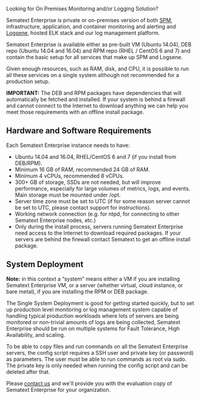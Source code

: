 Looking for On Premises Monitoring and/or Logging Solution?

Sematext Enterprise is private or on-premises version of both [SPM](http://sematext.com/spm/), infrastructure, application, and container monitoring and alerting and [Logsene](http://sematext.com/logsene/), hosted ELK stack and our log management platform.

Sematext Enterprise is available either as pre-built VM (Ubuntu 14.04), DEB repo (Ubuntu 14.04 and 16.04) and RPM repo (RHEL / CentOS 6 and 7) and contain the basic setup for all services that make up SPM and Logsene.

Given enough resources, such as RAM, disk, and CPU, it is possible to run all these services on a single system although not recommended for a production setup.

**IMPORTANT:** The DEB and RPM packages have dependencies that will automatically be fetched and installed.  If your system is behind a firewall and cannot connect to the Internet to download anything we can help you meet those requirements with an offline install package.

## Hardware and Software Requirements
Each Sematext Enterprise instance needs to have:

- Ubuntu 14.04 and 16.04, RHEL/CentOS 6 and 7 (if you install from DEB/RPM).
- Minimum 16 GB of RAM, recommended 24 GB of RAM.
- Minimum 4 vCPUs, recommended 8 vCPUs.
- 300+ GB of storage, SSDs are not needed, but will improve performance, especially for large volumes of metrics, logs, and events. Main storage must be mounted under /opt.
- Server time zone must be set to UTC (if for some reason server cannot be set to UTC, please contact support for instructions).
- Working network connection (e.g. for ntpd, for connecting to other Sematext Enterprise nodes, etc.)
- Only during the install process, servers running Sematext Enterprise need access to the Internet to download required packages. If your servers are behind the firewall contact Sematext to get an offline install package.

## System Deployment

**Note:** in this context a “system” means either a VM if you are installing Sematext Enterprise VM, or a server (whether virtual, cloud instance, or bare metal), if you are installing the RPM or DEB package.

The Single System Deployment is good for getting started quickly, but to set up production level monitoring or log management system capable of handling typical production workloads where lots of servers are being monitored or non-trivial amounts of logs are being collected, Sematext Enterprise should be run on multiple systems for Fault Tolerance, High Availability, and scaling.

To be able to copy files and run commands on all the Sematext Enterprise servers, the config script requires a SSH user and private key (or password) as parameters. The user must be able to run commands as root via sudo. The private key is only needed when running the config script and can be deleted after that.

Please [contact us](http://sematext.com/about/contact.html) and we'll provide you with the evaluation copy of Sematext Enterprise for your organization.

<!-- For more information check Sematext Enterprise [FAQ]() and [On-premises vs SaaS deployment]() pages. -->
